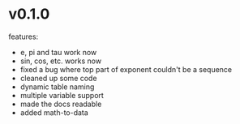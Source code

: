 # v0.1.0
features:

  -  e, pi and tau work now
  -  sin, cos, etc. works now
  -  fixed a bug where top part of exponent couldn't be a sequence
  -  cleaned up some code
  -  dynamic table naming
  -  multiple variable support
  -  made the docs readable
  -  added math-to-data
